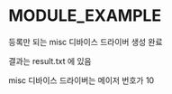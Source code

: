 MODULE_EXAMPLE
==============


등록만 되는 misc 디바이스 드라이버 생성 완료

결과는 result.txt 에 있음

misc 디바이스 드라이버는 메이저 번호가 10
